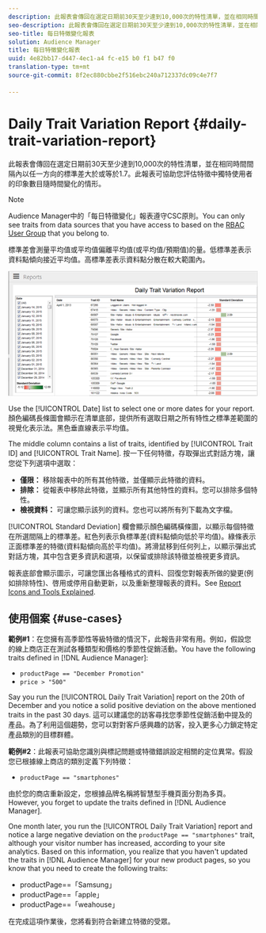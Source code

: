 ```yaml
---
description: 此報表會傳回在選定日期前30天至少達到10,000次的特性清單，並在相同時間間隔內以任一方向的標準差大於或等於1.7。此報表可協助您評估特徵中獨特使用者的印象數目隨時間變化的情形。
seo-description: 此報表會傳回在選定日期前30天至少達到10,000次的特性清單，並在相同時間間隔內以任一方向的標準差大於或等於1.7。此報表可協助您評估特徵中獨特使用者的印象數目隨時間變化的情形。
seo-title: 每日特徵變化報表
solution: Audience Manager
title: 每日特徵變化報表
uuid: 4e82bb17-d447-4ec1-a4 fc-e15 b0 f1 b47 f0
translation-type: tm+mt
source-git-commit: 8f2ec880cbbe2f516ebc240a712337dc09c4e7f7

---
```



# Daily Trait Variation Report {#daily-trait-variation-report}

此報表會傳回在選定日期前30天至少達到10,000次的特性清單，並在相同時間間隔內以任一方向的標準差大於或等於1.7。此報表可協助您評估特徵中獨特使用者的印象數目隨時間變化的情形。

>[!NOTE]
>
>Audience Manager中的「每日特徵變化」報表遵守CSC原則。You can only see traits from data sources that you have access to based on the [RBAC User Group](/help/using/features/administration/administration-overview.md) that you belong to.

標準差會測量平均值或平均值偏離平均值(或平均值/預期值)的量。低標準差表示資料點傾向接近平均值。高標準差表示資料點分散在較大範圍內。

![](assets/daily_trait_variation.png)

Use the [!UICONTROL Date] list to select one or more dates for your report. 顏色編碼長條圖會顯示在清單底部，提供所有選取日期之所有特性之標準差範圍的視覺化表示法。黑色垂直線表示平均值。

The middle column contains a list of traits, identified by [!UICONTROL Trait ID] and [!UICONTROL Trait Name]. 按一下任何特徵，存取彈出式對話方塊，讓您從下列選項中選取：

* **僅限：** 移除報表中的所有其他特徵，並僅顯示此特徵的資料。
* **排除：** 從報表中移除此特徵，並顯示所有其他特性的資料。您可以排除多個特性。
* **檢視資料：** 可讓您顯示該列的資料。您也可以將所有列下載為文字檔。

[!UICONTROL Standard Deviation] 欄會顯示顏色編碼橫條圖，以顯示每個特徵在所選間隔上的標準差。紅色列表示負標準差(資料點傾向低於平均值)。綠條表示正面標準差的特徵(資料點傾向高於平均值)。將滑鼠移到任何列上，以顯示彈出式對話方塊，其中包含更多資訊和選項，以保留或排除該特徵並檢視更多資訊。

報表底部會顯示圖示，可讓您匯出各種格式的資料、回復您對報表所做的變更(例如排除特性)、啓用或停用自動更新，以及重新整理報表的資料。See [Report Icons and Tools Explained](../../reporting/dynamic-reports/interactive-report-technology.md#icons-tools-explained).

## 使用個案 {#use-cases}

**範例#1**：在您擁有高季節性等級特徵的情況下，此報告非常有用。例如，假設您的線上商店正在測試各種類型和價格的季節性促銷活動。You have the following traits defined in [!DNL Audience Manager]:

* `productPage == "December Promotion"`
* `price > "500"`

Say you run the [!UICONTROL Daily Trait Variation] report on the 20th of December and you notice a solid positive deviation on the above mentioned traits in the past 30 days. 這可以建議您的訪客尋找您季節性促銷活動中提及的產品。為了利用這個趨勢，您可以對對客戶感興趣的訪客，投入更多心力鎖定特定產品類別的目標群體。

**範例#2**：此報表可協助您識別與標記問題或特徵錯誤設定相關的定位異常。假設您已根據線上商店的類別定義下列特徵：

* `productPage == "smartphones"`

由於您的商店重新設定，您根據品牌名稱將智慧型手機頁面分割為多頁。However, you forget to update the traits defined in [!DNL Audience Manager].

One month later, you run the [!UICONTROL Daily Trait Variation] report and notice a large negative deviation on the `productPage == "smartphones"` trait, although your visitor number has increased, according to your site analytics. Based on this information, you realize that you haven&#39;t updated the traits in [!DNL Audience Manager] for your new product pages, so you know that you need to create the following traits:

* productPage==「Samsung」
* productPage==「apple」
* productPage==「weahouse」

在完成這項作業後，您將看到符合新建立特徵的受眾。
